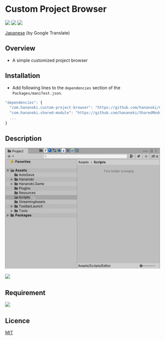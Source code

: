 # Custom Project Browser

![](https://img.shields.io/badge/dynamic/json.svg?uri=https://raw.githubusercontent.com/hananoki/CustomProjectBrowser/master/package.json&label=&query=$.version&prefix=v)
![](https://img.shields.io/badge/unity-2018.3%20or%20later-3BAF75.svg)
![](https://img.shields.io/badge/license-MIT-informational.svg)

[Japanese](https://translate.google.com/translate?sl=en&tl=ja&u=https://github.com/hananoki/CustomProjectBrowser) (by Google Translate)

## Overview
- A simple customized project browser 

## Installation
- Add following lines to the `dependencies` section of the `Packages/manifest.json`.
```js
"dependencies": {
  "com.hananoki.custom-project-browser": "https://github.com/hananoki/CustomProjectBrowser.git",
  "com.hananoki.shared-module": "https://github.com/hananoki/SharedModule.git",
  ...
}
```

## Description

![](Documentation~/Preview.gif)

![](Documentation~/Preference.png)


## Requirement
[![](https://img.shields.io/badge/SharedModule-v1.10.0%20or%20later-blue.svg)](https://github.com/hananoki/SharedModule)

## Licence

[MIT](https://github.com/hananoki/CustomHierarchy/blob/master/LICENSE.md)